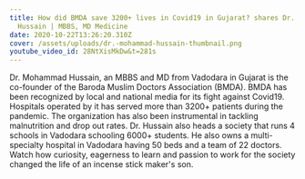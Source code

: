 ```yaml
---
title: How did BMDA save 3200+ lives in Covid19 in Gujarat? shares Dr. Mohammad
  Hussain | MBBS, MD Medicine
date: 2020-10-22T13:26:20.310Z
cover: /assets/uploads/dr.-mohammad-hussain-thumbnail.png
youtube_video_id: 28NtXisMkDw&t=281s
---
```

<!--StartFragment-->

Dr. Mohammad Hussain, an MBBS and MD from Vadodara in Gujarat is the co-founder of the Baroda Muslim Doctors Association (BMDA). BMDA has been recognized by local and national media for its fight against Covid19. Hospitals operated by it has served more than 3200+ patients during the pandemic. The organization has also been instrumental in tackling malnutrition and drop out rates. Dr. Hussain also heads a society that runs 4 schools in Vadodara schooling 6000+ students. He also owns a multi-specialty hospital in Vadodara having 50 beds and a team of 22 doctors. Watch how curiosity, eagerness to learn and passion to work for the society changed the life of an incense stick maker's son.

<!--EndFragment-->